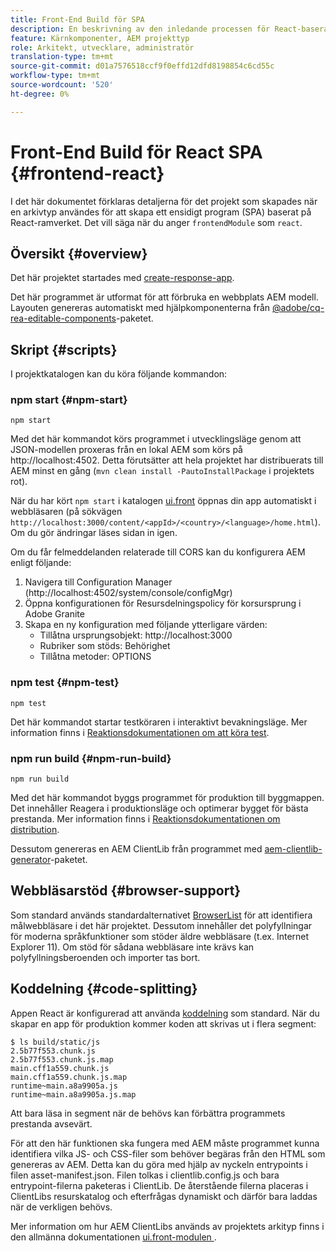 ```yaml
---
title: Front-End Build för SPA
description: En beskrivning av den inledande processen för React-baserade SPA
feature: Kärnkomponenter, AEM projekttyp
role: Arkitekt, utvecklare, administratör
translation-type: tm+mt
source-git-commit: d01a7576518ccf9f0effd12dfd8198854c6cd55c
workflow-type: tm+mt
source-wordcount: '520'
ht-degree: 0%

---
```



# Front-End Build för React SPA {#frontend-react}

I det här dokumentet förklaras detaljerna för det projekt som skapades när en arkivtyp användes för att skapa ett ensidigt program (SPA) baserat på React-ramverket. Det vill säga när du anger `frontendModule` som `react`.

## Översikt {#overview}

Det här projektet startades med [create-response-app](https://github.com/facebook/create-react-app).

Det här programmet är utformat för att förbruka en webbplats AEM modell. Layouten genereras automatiskt med hjälpkomponenterna från [@adobe/cq-rea-editable-components](https://www.npmjs.com/package/@adobe/cq-react-editable-components)-paketet.

## Skript {#scripts}

I projektkatalogen kan du köra följande kommandon:

### npm start {#npm-start}

```shell
npm start
```

Med det här kommandot körs programmet i utvecklingsläge genom att JSON-modellen proxeras från en lokal AEM som körs på http://localhost:4502. Detta förutsätter att hela projektet har distribuerats till AEM minst en gång (`mvn clean install -PautoInstallPackage` i projektets rot).

När du har kört `npm start` i katalogen [ui.front](uifrontend.md) öppnas din app automatiskt i webbläsaren (på sökvägen `http://localhost:3000/content/<appId>/<country>/<language>/home.html`). Om du gör ändringar läses sidan in igen.

Om du får felmeddelanden relaterade till CORS kan du konfigurera AEM enligt följande:

1. Navigera till Configuration Manager (http://localhost:4502/system/console/configMgr)
1. Öppna konfigurationen för Resursdelningspolicy för korsursprung i Adobe Granite
1. Skapa en ny konfiguration med följande ytterligare värden:
   * Tillåtna ursprungsobjekt: http://localhost:3000
   * Rubriker som stöds: Behörighet
   * Tillåtna metoder: OPTIONS

### npm test {#npm-test}

```shell
npm test
```

Det här kommandot startar testköraren i interaktivt bevakningsläge. Mer information finns i [Reaktionsdokumentationen om att köra test](https://facebook.github.io/create-react-app/docs/running-tests).

### npm run build {#npm-run-build}

```shell
npm run build
```

Med det här kommandot byggs programmet för produktion till byggmappen. Det innehåller Reagera i produktionsläge och optimerar bygget för bästa prestanda. Mer information finns i [Reaktionsdokumentationen om distribution](https://facebook.github.io/create-react-app/docs/deployment).

Dessutom genereras en AEM ClientLib från programmet med [aem-clientlib-generator](https://github.com/wcm-io-frontend/aem-clientlib-generator)-paketet.

## Webbläsarstöd {#browser-support}

Som standard används standardalternativet [BrowserList](https://github.com/browserslist/browserslist) för att identifiera målwebbläsare i det här projektet. Dessutom innehåller det polyfyllningar för moderna språkfunktioner som stöder äldre webbläsare (t.ex. Internet Explorer 11). Om stöd för sådana webbläsare inte krävs kan polyfyllningsberoenden och importer tas bort.

## Koddelning {#code-splitting}

Appen React är konfigurerad att använda [koddelning](https://webpack.js.org/guides/code-splitting) som standard. När du skapar en app för produktion kommer koden att skrivas ut i flera segment:

```shell
$ ls build/static/js
2.5b77f553.chunk.js
2.5b77f553.chunk.js.map
main.cff1a559.chunk.js
main.cff1a559.chunk.js.map
runtime~main.a8a9905a.js
runtime~main.a8a9905a.js.map
```

Att bara läsa in segment när de behövs kan förbättra programmets prestanda avsevärt.

För att den här funktionen ska fungera med AEM måste programmet kunna identifiera vilka JS- och CSS-filer som behöver begäras från den HTML som genereras av AEM. Detta kan du göra med hjälp av nyckeln entrypoints i filen asset-manifest.json. Filen tolkas i clientlib.config.js och bara entrypoint-filerna paketeras i ClientLib. De återstående filerna placeras i ClientLibs resurskatalog och efterfrågas dynamiskt och därför bara laddas när de verkligen behövs.

Mer information om hur AEM ClientLibs används av projektets arkityp finns i den allmänna dokumentationen [ui.front-modulen ](uifrontend.md#clientlibs).
